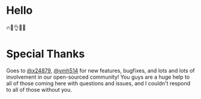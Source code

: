 Hello
=======
🔥🌲👌💫🚀

Special Thanks
=======
Goes to [@x24879](https://github.com/x24870), [@ymh514](https://github.com/ymh514) for new features, bugfixes, and lots and lots of involvement in our open-sourced community! You guys are a huge help to all of those coming here with questions and issues, and I couldn't respond to all of those without you.
